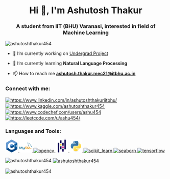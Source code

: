 <h1 align="center">Hi 👋, I'm Ashutosh Thakur</h1>
<h3 align="center">A student from IIT (BHU) Varanasi, interested in field of Machine Learning</h3>

<p align="left"> <img src="https://komarev.com/ghpvc/?username=ashutoshthakur454&label=Profile%20views&color=0e75b6&style=flat" alt="ashutoshthakur454" /> </p>

- 🔭 I’m currently working on [Undergrad Project](https://github.com/ashutoshthakur454/UGP)

- 🌱 I’m currently learning **Natural Language Processing**

- 📫 How to reach me **ashutosh.thakur.mec21@itbhu.ac.in**

<h3 align="left">Connect with me:</h3>
<p align="left">
<a href="https://linkedin.com/in/https://www.linkedin.com/in/ashutoshthakuriitbhu/" target="blank"><img align="center" src="https://raw.githubusercontent.com/rahuldkjain/github-profile-readme-generator/master/src/images/icons/Social/linked-in-alt.svg" alt="https://www.linkedin.com/in/ashutoshthakuriitbhu/" height="30" width="40" /></a>
<a href="https://kaggle.com/https://www.kaggle.com/ashutoshthakur454" target="blank"><img align="center" src="https://raw.githubusercontent.com/rahuldkjain/github-profile-readme-generator/master/src/images/icons/Social/kaggle.svg" alt="https://www.kaggle.com/ashutoshthakur454" height="30" width="40" /></a>
<a href="https://www.codechef.com/users/https://www.codechef.com/users/ashu454" target="blank"><img align="center" src="https://cdn.jsdelivr.net/npm/simple-icons@3.1.0/icons/codechef.svg" alt="https://www.codechef.com/users/ashu454" height="30" width="40" /></a>
<a href="https://www.leetcode.com/https://leetcode.com/u/ashu454/" target="blank"><img align="center" src="https://raw.githubusercontent.com/rahuldkjain/github-profile-readme-generator/master/src/images/icons/Social/leet-code.svg" alt="https://leetcode.com/u/ashu454/" height="30" width="40" /></a>
</p>

<h3 align="left">Languages and Tools:</h3>
<p align="left"> <a href="https://www.w3schools.com/cpp/" target="_blank" rel="noreferrer"> <img src="https://raw.githubusercontent.com/devicons/devicon/master/icons/cplusplus/cplusplus-original.svg" alt="cplusplus" width="40" height="40"/> </a> <a href="https://www.mysql.com/" target="_blank" rel="noreferrer"> <img src="https://raw.githubusercontent.com/devicons/devicon/master/icons/mysql/mysql-original-wordmark.svg" alt="mysql" width="40" height="40"/> </a> <a href="https://opencv.org/" target="_blank" rel="noreferrer"> <img src="https://www.vectorlogo.zone/logos/opencv/opencv-icon.svg" alt="opencv" width="40" height="40"/> </a> <a href="https://pandas.pydata.org/" target="_blank" rel="noreferrer"> <img src="https://raw.githubusercontent.com/devicons/devicon/2ae2a900d2f041da66e950e4d48052658d850630/icons/pandas/pandas-original.svg" alt="pandas" width="40" height="40"/> </a> <a href="https://www.python.org" target="_blank" rel="noreferrer"> <img src="https://raw.githubusercontent.com/devicons/devicon/master/icons/python/python-original.svg" alt="python" width="40" height="40"/> </a> <a href="https://scikit-learn.org/" target="_blank" rel="noreferrer"> <img src="https://upload.wikimedia.org/wikipedia/commons/0/05/Scikit_learn_logo_small.svg" alt="scikit_learn" width="40" height="40"/> </a> <a href="https://seaborn.pydata.org/" target="_blank" rel="noreferrer"> <img src="https://seaborn.pydata.org/_images/logo-mark-lightbg.svg" alt="seaborn" width="40" height="40"/> </a> <a href="https://www.tensorflow.org" target="_blank" rel="noreferrer"> <img src="https://www.vectorlogo.zone/logos/tensorflow/tensorflow-icon.svg" alt="tensorflow" width="40" height="40"/> </a> </p>

<p><img align="left" src="https://github-readme-stats.vercel.app/api/top-langs?username=ashutoshthakur454&show_icons=true&locale=en&layout=compact" alt="ashutoshthakur454" /></p>

<p>&nbsp;<img align="center" src="https://github-readme-stats.vercel.app/api?username=ashutoshthakur454&show_icons=true&locale=en" alt="ashutoshthakur454" /></p>

<p><img align="center" src="https://github-readme-streak-stats.herokuapp.com/?user=ashutoshthakur454&" alt="ashutoshthakur454" /></p>
